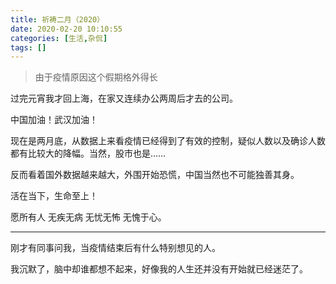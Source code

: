 ```yaml
---
title: 祈祷二月（2020）
date: 2020-02-20 10:10:55
categories: [生活,杂侃]
tags: []
---
```


> 由于疫情原因这个假期格外得长

过完元宵我才回上海，在家又连续办公两周后才去的公司。

中国加油！武汉加油！

现在是两月底，从数据上来看疫情已经得到了有效的控制，疑似人数以及确诊人数都有比较大的降幅。当然，股市也是……

反而看着国外数据越来越大，外围开始恐慌，中国当然也不可能独善其身。

活在当下，生命至上！

愿所有人 无疾无病 无忧无怖 无愧于心。

---

刚才有同事问我，当疫情结束后有什么特别想见的人。

我沉默了，脑中却谁都想不起来，好像我的人生还并没有开始就已经迷茫了。